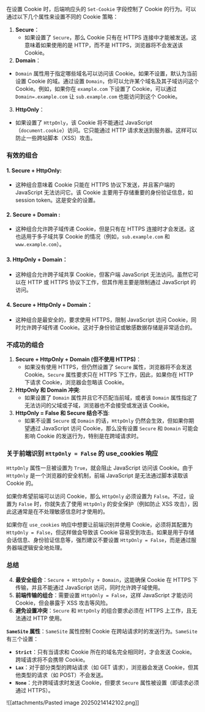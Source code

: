 在设置 Cookie 时，后端响应头的 `Set-Cookie` 字段控制了 Cookie 的行为。可以通过以下几个属性来设置不同的 Cookie 策略：

1. **Secure**：
    - 如果设置了 `Secure`，那么 Cookie 只有在 HTTPS 连接中才能被发送。这意味着如果使用的是 HTTP，而不是 HTTPS，浏览器将不会发送该 Cookie。
2. **Domain**：
- `Domain` 属性用于指定哪些域名可以访问该 Cookie。如果不设置，默认为当前设置 Cookie 的域。通过设置 `Domain`，你可以允许某个域名及其子域访问这个 Cookie。例如，如果你在 `example.com` 下设置了 Cookie，可以通过 `Domain=.example.com` 让 `sub.example.com` 也能访问到这个 Cookie。
3. **HttpOnly**：
- 如果设置了 `HttpOnly`，该 Cookie 将不能通过 JavaScript（`document.cookie`）访问。它只能通过 HTTP 请求发送到服务器。这样可以防止一些跨站脚本（XSS）攻击。

### 有效的组合
#### 1. **Secure + HttpOnly**:
- 这种组合意味着 Cookie 只能在 HTTPS 协议下发送，并且客户端的 JavaScript 无法访问它。该 Cookie 主要用于存储重要的身份验证信息，如 session token。这是安全的设置。
#### 2. **Secure + Domain** : 
- 这种组合允许跨子域传递 Cookie，但是只有在 HTTPS 连接时才会发送。这也适用于多子域共享 Cookie 的情况（例如，`sub.example.com` 和 `www.example.com`）。

#### 3. **HttpOnly + Domain**：

- 这种组合允许跨子域共享 Cookie，但客户端 JavaScript 无法访问。虽然它可以在 HTTP 或 HTTPS 协议下工作，但其作用主要是限制通过 JavaScript 的访问。

#### 4. **Secure + HttpOnly + Domain**：

- 这种组合是最安全的，要求使用 HTTPS，限制 JavaScript 访问 Cookie，同时允许跨子域传递 Cookie。这对于身份验证或敏感数据存储是非常适合的。

### 不成功的组合
1. **Secure + HttpOnly + Domain (但不使用 HTTPS)**：
    - 如果没有使用 HTTPS，但仍然设置了 `Secure` 属性，浏览器将不会发送 Cookie。`Secure` 属性要求只在 HTTPS 下工作，因此，如果你在 HTTP 下请求 Cookie，浏览器会忽略该 Cookie。
2. **HttpOnly 和 Domain 冲突**: 
    - 如果设置了 `Domain` 属性并且它不匹配当前域，或者该 `Domain` 属性指定了无法访问的父域或子域，浏览器也不会接受或发送该 Cookie。
3. **HttpOnly = False 和 Secure 结合不当**: 
    - 如果不设置 `Secure` 或 `Domain` 的话，`HttpOnly` 仍然会生效，但如果你期望通过 JavaScript 访问 Cookie，那么没有设置 `Secure` 和 `Domain` 可能会影响 Cookie 的发送行为，特别是在跨域请求时。

### 关于前端识别 `HttpOnly = False` 的 use_cookies 响应

`HttpOnly` 属性一旦被设置为 `True`，就会阻止 JavaScript 访问该 Cookie。由于 `HttpOnly` 是一个浏览器的安全机制，前端 JavaScript 是无法通过脚本读取该 Cookie 的。

如果你希望前端可以访问 Cookie，那么 `HttpOnly` 必须设置为 `False`。不过，设置为 `False` 时，你就失去了使用 `HttpOnly` 的安全保护（例如防止 XSS 攻击），因此这通常是在不处理敏感信息时才使用的。

如果你在 `use_cookies` 响应中想要让前端识别并使用 Cookie，必须将其配置为 `HttpOnly = False`，但这样做会导致该 Cookie 容易受到攻击。如果是用于存储会话信息、身份验证信息等，强烈建议不要设置 `HttpOnly = False`，而是通过服务器端逻辑安全地处理。

### 总结

4. **最安全组合**：`Secure + HttpOnly + Domain`，这能确保 Cookie 在 HTTPS 下传输，并且不能通过 JavaScript 访问，同时允许跨子域使用。
5. **前端传输的组合**：需要设置 `HttpOnly = False`，这样 JavaScript 才能访问 Cookie，但会暴露于 XSS 攻击等风险。
6. **避免设置冲突**：`Secure` 和 `HttpOnly` 的组合要求必须在 HTTPS 上工作，且无法通过 HTTP 使用。


**`SameSite` 属性**：`SameSite` 属性控制 Cookie 在跨站请求时的发送行为。`SameSite` 有三个设置： 
- **`Strict`**：只有当请求和 Cookie 所在的域名完全相同时，才会发送 Cookie。跨域请求将不会携带 Cookie。
- **`Lax`**：对于部分类型的跨站请求（如 GET 请求），浏览器会发送 Cookie，但其他类型的请求（如 POST）不会发送。
- **`None`**：允许跨域请求时发送 Cookie，但要求 `Secure` 属性被设置（即请求必须通过 HTTPS）。


![[attachments/Pasted image 20250214142102.png]]
